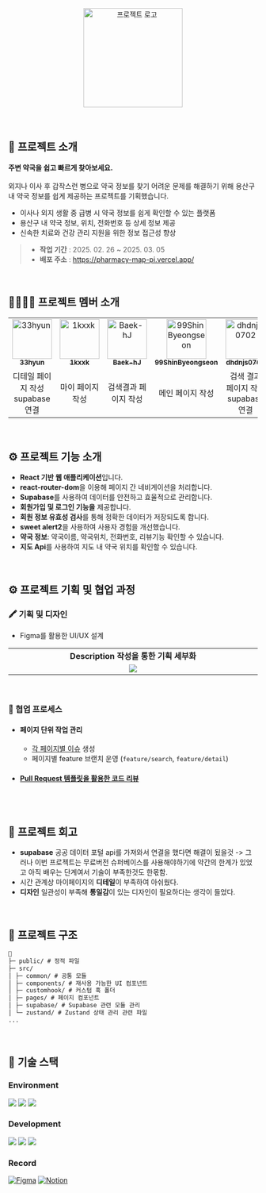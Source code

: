 <div align="center">
  <img width="200" height="200" alt="프로젝트 로고" src="/logo.png" />
</div>

<br>
<br>

## 💬 프로젝트 소개

**주변 약국을 쉽고 빠르게 찾아보세요.**
<br><br>
외지나 이사 후 갑작스런 병으로 약국 정보를 찾기 어려운 문제를 해결하기 위해 용산구 내 약국 정보를 쉽게 제공하는 프로젝트를 기획했습니다.

- 이사나 외지 생활 중 급병 시 약국 정보를 쉽게 확인할 수 있는 플랫폼
- 용산구 내 약국 정보, 위치, 전화번호 등 상세 정보 제공
- 신속한 치료와 건강 관리 지원을 위한 정보 접근성 향상

> - **작업 기간** : 2025. 02. 26 ~ 2025. 03. 05
> - **배포 주소** : https://pharmacy-map-pi.vercel.app/

<br />

## 👩‍👩‍👧‍👧 프로젝트 멤버 소개

<table>
  <tbody>
    <tr>
      <td align="center">
        <a href="https://github.com/33hyun">
        <img src="https://github.com/33hyun.png" width="80" alt="33hyun"/>
        <br />
        <sub><b>33hyun</b></sub>
        </a>
        <br />
      </td>
      <td align="center">
        <a href="https://github.com/1kxxk">
        <img src="https://github.com/1kxxk.png" width="80" alt="1kxxk"/>
        <br />
        <sub><b>1kxxk</b></sub>
        </a>
        <br />
      </td>
      <td align="center">
        <a href="https://github.com/Baek-hJ">
        <img src="https://github.com/Baek-hJ.png" width="80" alt="Baek-hJ"/>
        <br />
        <sub><b>Baek-hJ</b></sub>
        </a>
        <br />
      </td>
      <td align="center">
        <a href="https://github.com/99ShinByeongseon">
        <img src="https://github.com/99ShinByeongseon.png" width="80" alt="99ShinByeongseon"/>
        <br />
        <sub><b>99ShinByeongseon</b></sub>
        </a>
        <br />
      </td>
      <td align="center">
        <a href="https://github.com/dhdnjs0702">
        <img src="https://github.com/dhdnjs0702.png" width="80" alt="dhdnjs0702"/>
        <br />
        <sub><b>dhdnjs0702</b></sub>
        </a>
        <br />
      </td>
      <td align="center">
        <a href="https://github.com/wjsehdud777">
        <img src="https://github.com/wjsehdud777.png" width="80" alt="wjsehdud777"/>
        <br />
        <sub><b>wjsehdud777</b></sub>
        </a>
        <br />
      </td>   
    </tr>
    <tr>
      <td width="200px" align="center">
        디테일 페이지 작성
        <br>supabase 연결
      </td>
      <td width="200px" align="center">
        마이 페이지 작성
      </td>
      <td width="200px" align="center">
        검색결과 페이지 작성
      </td>
      <td width="200px" align="center">
      메인 페이지 작성
      </td>
      <td width="200px" align="center">
      검색 결과 페이지 작성
        <br>supabase 연결
      </td>
        <td width="200px" align="center">
      로그인/아웃 
        <br>회원가입 페이지 작성
      </td>
    </tr>
  </tbody>
</table>

<br />

## ⚙ 프로젝트 기능 소개

- **React 기반 웹 애플리케이션**입니다.
- **react-router-dom**을 이용해 페이지 간 네비게이션을 처리합니다.
- **Supabase**를 사용하여 데이터를 안전하고 효율적으로 관리합니다.
- **회원가입 및 로그인 기능을** 제공합니다.
- **회원 정보 유효성 검사**를 통해 정확한 데이터가 저장되도록 합니다.
- **sweet alert2**을 사용하여 사용자 경험을 개선했습니다.
- **약국 정보**: 약국이름, 약국위치, 전화번호, 리뷰기능 확인할 수 있습니다.
- **지도 Api**를 사용하여 지도 내 약국 위치를 확인할 수 있습니다.

<br>

## ⚙ 프로젝트 기획 및 협업 과정

### 🖍 기획 및 디자인

- Figma를 활용한 UI/UX 설계
<table>
  <tbody>
    <tr>
      <td align="center">
        <b>Description 작성을 통한 기획 세부화</b>
      </td>
    </tr>
    <tr>
      </td>
      <td width="900" align="center">
        <img src="figma.JPG" />
      </td>     
    </tr>
  </tbody>
</table>
<br>

### 🔗 협업 프로세스

- #### 페이지 단위 작업 관리
  - [각 페이지별 이슈](https://github.com/dhdnjs0702/Pharmacy_Map/issues) 생성
  - 페이지별 feature 브랜치 운영 (`feature/search`, `feature/detail`)
- #### [Pull Request 템플릿을 활용한 코드 리뷰](https://github.com/dhdnjs0702/Pharmacy_Map/pull/1)

<br><br>

## 📖 프로젝트 회고

- **supabase** 공공 데이터 포털 api를 가져와서 연결을 했다면 해결이 됬을것 -> 그러나 이번 프로젝트는 무료버전 슈퍼베이스를 사용해야하기에 약간의 한계가 있었고 아직 배우는 단계여서 기술이 부족한것도 한몫함.
- 시간 관계상 마이페이지의 **디테일**이 부족하여 아쉬웠다.
- **디자인** 일관성이 부족해 **통일감**이 있는 디자인이 필요하다는 생각이 들었다.


<br />

## 📁 프로젝트 구조

```markdown
📁
├─ public/ # 정적 파일
├─ src/
│ ├─ common/ # 공통 모듈
│ ├─ components/ # 재사용 가능한 UI 컴포넌트
│ ├─ customhook/ # 커스텀 훅 폴더
│ ├─ pages/ # 페이지 컴포넌트
│ ├─ supabase/ # Supabase 관련 모듈 관리
│ └─ zustand/ # Zustand 상태 관리 관련 파일
...
```

<br />

## 🧶 기술 스택

<div align="left">

### Environment

<img src="https://img.shields.io/badge/Visual_Studio_Code-007ACC?style=for-the-badge&logo=https://upload.wikimedia.org/wikipedia/commons/a/a7/Visual_Studio_Code_1.35_icon.svg&logoColor=white" />
<img src="https://img.shields.io/badge/Git-F05032?style=for-the-badge&logo=git&logoColor=white" />
<img src="https://img.shields.io/badge/GitHub-181717?style=for-the-badge&logo=github&logoColor=white" />
<br>

### Development

<img src="https://img.shields.io/badge/React-61DAFB?style=for-the-badge&logo=React&logoColor=black"/>
<img src="https://img.shields.io/badge/JavaScript-F7DF1E?style=for-the-badge&logo=JavaScript&logoColor=white"/>
<img src="https://img.shields.io/badge/supabase-3FCF8E?style=for-the-badge&amp;logo=supabase&amp;logoColor=white">

### Record

<a href="https://www.figma.com/design/SnKoaJ8xQiLnqNhDQUaJEx/%EA%B0%90Chill%EB%A7%9B-%EB%B0%B1%EA%B3%BC?node-id=0-1&t=zT9Fy8RWzbVdfSol-1" target="blank"><img src="https://img.shields.io/badge/Figma-F24E1E?style=for-the-badge&logo=figma&logoColor=white" alt="Figma" /></a>
<a href="https://www.notion.so/teamsparta/7-_chill-b92286d960044bd3923b6107df8497da" target="blank"><img src="https://img.shields.io/badge/Notion-000000?style=for-the-badge&logo=notion&logoColor=white" alt="Notion" /></a>

<br>
